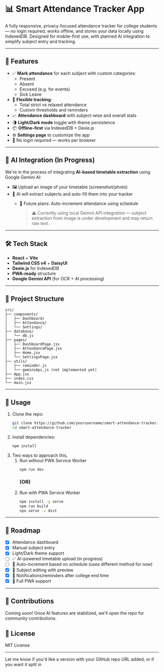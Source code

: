 # 📊 Smart Attendance Tracker App

A fully responsive, privacy-focused attendance tracker for college students — no login required, works offline, and stores your data locally using IndexedDB. Designed for mobile-first use, with planned AI integration to simplify subject entry and tracking.

---

## 🚀 Features

- ✅ **Mark attendance** for each subject with custom categories:
    - Present
    - Absent
    - Excused (e.g. for events)
    - Sick Leave
- 📅 **Flexible tracking**:
    - Total strict vs relaxed attendance
    - Custom thresholds and reminders
- 📈 **Attendance dashboard** with subject-wise and overall stats
- 🌗 **Light/Dark mode** toggle with theme persistence
- 📦 **Offline-first** via IndexedDB + Dexie.js
- ⚙️ **Settings page** to customize the app
- 🔐 No login required — works per browser

---

## 🧠 AI Integration (In Progress)

We're in the process of integrating **AI-based timetable extraction** using Google Gemini AI:

- 🖼️ Upload an image of your timetable (screenshot/photo)
- 🤖 AI will extract subjects and auto-fill them into your tracker
    - 🔁 Future plans: Auto-increment attendance using schedule

      >   ⚠️ Currently using local Gemini API integration — subject extraction from image is under development and may return raw text.

---

## 🛠️ Tech Stack

- **React** + **Vite**
- **Tailwind CSS v4** + **DaisyUI**
- **Dexie.js** for IndexedDB
- **PWA-ready** structure
- **Google Gemini API** (for OCR + AI processing)

---

## 📂 Project Structure

```
src/ 
├── components/ 
│   ├── Dashboard/ 
│   ├── Attendance/
│   └── Settings/
├── database/
│   └── db.js
├── pages/
│   ├── DashboardPage.jsx
│   ├── AttendancePage.jsx
│   ├── Home.jsx
│   └── SettingsPage.jsx
├── utils/
│   ├── reminder.js
│   └── geminiApi.js (not implemented yet)
├── App.jsx
├── index.css
└── main.jsx
```

---

## 📲 Usage

1. Clone the repo:
   ```bash
   git clone https://github.com/yourusername/smart-attendance-tracker.git
   cd smart-attendance-tracker
   ```
2. Install dependencies:
   ```bash
   npm install
   ```
3. Two ways to approach this,
   1. Run without PWA Service Worker
      ```bash
      npm run dev
      ```
      ### (OR)
   2. Run with PWA Service Worker
        ```bash
      npm install -g serve
      npm run build
      npx serve -s dist
      ```

---

## 📌 Roadmap

- [x] Attendance dashboard
- [x] Manual subject entry
- [x] Light/Dark theme support
- [ ] ✅ AI-powered timetable upload (in progress)
- [ ] 🔁 Auto-increment based on schedule (uses different method for now)
- [x] 🧪 Subject editing with preview
- [x] 🔔 Notifications/reminders after college end time
- [x] 📱 Full PWA support

---

## 🙌 Contributions
Coming soon! Once AI features are stabilized, we'll open the repo for community contributions.

## 📄 License
MIT License

---

Let me know if you'd like a version with your GitHub repo URL added, or if you want it split in